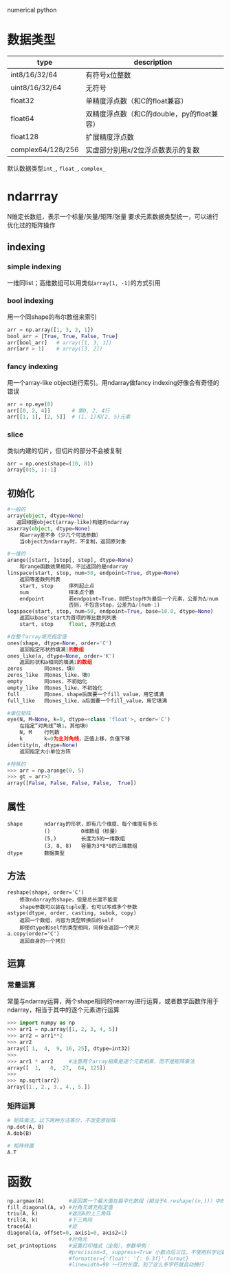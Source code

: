 numerical python

# 数据类型

| type              | description                                |
| ----------------- | ------------------------------------------ |
| int8/16/32/64     | 有符号x位整数                              |
| uint8/16/32/64    | 无符号                                     |
| float32           | 单精度浮点数（和C的float兼容）             |
| float64           | 双精度浮点数（和C的double，py的float兼容） |
| float128          | 扩展精度浮点数                             |
| complex64/128/256 | 实虚部分别用x/2位浮点数表示的复数          |

默认数据类型`int_`, `float_`, `complex_`

# ndarrray

N维定长数组，表示一个标量/矢量/矩阵/张量
要求元素数据类型统一，可以进行优化过的矩阵操作

## indexing

### simple indexing

 一维同list；高维数组可以用类似`array[1, -1]`的方式引用

### bool indexing

用一个同shape的布尔数组来索引

```python
arr = np.array([1, 3, 2, 1])
bool_arr = [True, True, False, True]
arr[bool_arr]   # array([1, 3, 1])
arr[arr > 1]    # array([3, 2])
```

### fancy indexing

用一个array-like object进行索引。用ndarray做fancy indexing好像会有奇怪的错误

```python
arr = np.eye(8)
arr[[0, 2, 4]]       # 第0, 2, 4行
arr[[1, 1], [2, 5]]  # (1, 1)和(2, 5)元素
```

### slice

类似内建的切片，但切片的部分不会被复制

```python
arr = np.ones(shape=(10, 8))
array[0:5, ::-1]
```



## 初始化

```python
#一般的
array(object, dtype=None)
   返回根据object(array-like)构建的ndarray
asarray(object, dtype=None)
    和array差不多（少几个可选参数）
    当object为ndarray时，不复制，返回原对象

#一维的
arange([start, ]stop[, step], dtype=None)
    和range函数效果相同，不过返回的是ndarray
linspace(start, stop, num=50, endpoint=True, dtype=None)
    返回等差数列列表
    start, stop     序列起止点
    num             样本点个数
    endpoint        若endpoint=True，则把stop作为最后一个元素，公差为Δ/num
                    否则，不包含stop，公差为Δ/(num-1)
logspace(start, stop, num=50, endpoint=True, base=10.0, dtype=None)
    返回以base^start为首项的等比数列列表
    start, stop     float, 序列起止点

#在整个array填充指定值
ones(shape, dtype=None, order='C')
    返回指定形状的填满1的数组
ones_like(a, dtype=None, order='K')
    返回形状和a相同的填满1的数组
zeros       同ones，填0
zeros_like  同ones_like，填0
empty       同ones，不初始化
empty_like  同ones_like，不初始化
full        同ones，shape后面要一个fill_value，用它填满
full_like   同ones_like，a后面要一个fill_value，用它填满

#单位矩阵
eye(N, M=None, k=0, dtype=<class 'float'>, order='C')
    在指定“对角线”填1，其他填0
    N, M    行列数
    k       k=0为主对角线，正值上移，负值下移
identity(n, dtype=None)
    返回指定大小单位方阵

#特殊的
>>> arr = np.arange(0, 5)
>>> gt = arr>3
array([False, False, False, False,  True])
```

## 属性

    shape       ndarray的形状，即有几个维度、每个维度有多长
                ()          0维数组（标量）
                (5,)        长度为5的一维数组
                (3, 8, 8)   容量为3*8*8的三维数组
    dtype       数据类型
## 方法

    reshape(shape, order='C')
        修改ndarray的shape，但是总长度不能变
        shape参数可以装在tuple里，也可以写成多个参数
    astype(dtype, order, casting, subok, copy)
        返回一个数组，内容为类型转换后的self
        即使dtype和self的类型相同，同样会返回一个拷贝
    a.copy(order='C')
        返回自身的一个拷贝
## 运算

### 常量运算

常量与ndarray运算，两个shape相同的nearray进行运算，或者数学函数作用于ndarray，相当于其中的逐个元素进行运算

```python
>>> import numpy as np
>>> arr1 = np.array([1, 2, 3, 4, 5])
>>> arr2 = arr1**2
>>> arr2
array([ 1,  4,  9, 16, 25], dtype=int32)
>>>
>>> arr1 * arr2		#注意两个array相乘是逐个元素相乘，而不是矩阵乘法
array([  1,   8,  27,  64, 125])
>>>
>>> np.sqrt(arr2)
array([1., 2., 3., 4., 5.])
```

### 矩阵运算

```python
# 矩阵乘法。以下两种方法等价，不改变原矩阵
np.dot(A, B)
A.dob(B)

# 矩阵转置
A.T
```

# 函数

```python
np.argmax(A)        #返回第一个最大值在扁平化数组（相当于A.reshape((n,))）中的index
fill_diagonal(A, v) #对角元填充指定值
triu(A, k)          #返回A的上三角阵
tril(A, k)          #下三角阵
trace(A)            #迹
diagonal(a, offset=0, axis1=0, axis2=1)
                    #对角元
set_printoptions	#设置打印格式（全局），参数举例：
                    #precision=3, suppress=True 小数点后三位，不使用科学记数法
                    #formatter={'float': '{: 0.3f}'.format}
                    #linewidth=90 一行的长度，到了这么多字符就自动换行
```

